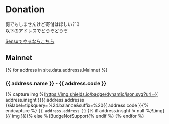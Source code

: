 # Donation

何でもしませんけど寄付はほしいﾃﾞｽ  
以下のアドレスでどうぞどうぞ

[Sensuでやるならこちら](https://shinoharata.github.io/TipSensuWithTwitter/?name=uesitananame55)

## Mainnet

{% for address in site.data.addresss.Mainnet %}
### {{ address.name }} - {{ address.code }}
{% capture img %}https://img.shields.io/badge/dynamic/json.svg?url={{ address.insght }}{{ address.addresss }}&label=tip&query=%24.balance&suffix=%20{{ address.code }}{% endcapture %}
`{{ address.address }}` {% if address.insght != null %}![img]({{ img }}){% else %}BudgeNotSupport{% endif %}
{% endfor %}